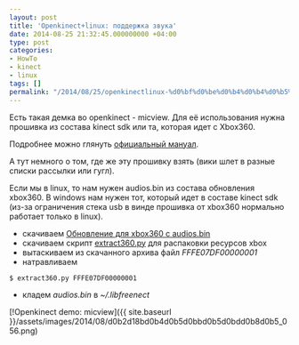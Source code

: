 ```yaml
---
layout: post
title: 'Openkinect+linux: поддержка звука'
date: 2014-08-25 21:32:45.000000000 +04:00
type: post
categories:
- HowTo
- kinect
- linux
tags: []
permalink: "/2014/08/25/openkinectlinux-%d0%bf%d0%be%d0%b4%d0%b4%d0%b5%d1%80%d0%b6%d0%ba%d0%b0-%d0%b7%d0%b2%d1%83%d0%ba%d0%b0/"
---
```

Есть такая демка во openkinect - micview. Для её использования нужна прошивка из состава kinect sdk или та, которая идет с Xbox360.

Подробнее можно глянуть [официальный мануал](http://openkinect.org/wiki/Protocol_Documentation "Openkinect: Protocol Documentation").

А тут немного о том, где же эту прошивку взять (вики шлет в разные списки рассылки или гугл).

Если мы в linux, то нам нужен audios.bin из состава обновления xbox360. В windows нам нужен тот, который идет в составе kinect sdk (из-за ограничения стека usb в винде прошивка от xbox360 нормально работает только в linux).

- скачиваем [Обновление для xbox360 с audios.bin](http://download.microsoft.com/download/4/1/D/41D9A2BA-3B48-4BD5-B613-122E7C3A1390/SystemUpdate12611.zip)
- скачиваем скрипт [extract360.py](https://github.com/rene0/xbox360/blob/master/extract360.py) для распаковки ресурсов xbox
- вытаскиваем из скачанного архива файл _FFFE07DF00000001_
- натравливаем
```shell
$ extract360.py FFFE07DF00000001
```
- кладем _audios.bin_ в _~/.libfreenect_


[!Openkinect demo: micview]({{ site.baseurl }}/assets/images/2014/08/d0b2d18bd0b4d0b5d0bbd0b5d0bdd0b8d0b5_056.png)

